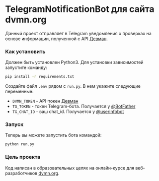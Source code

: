 # TelegramNotificationBot для сайта dvmn.org

Данный проект отправляет в Telegram уведомления о проверках на основе информации, полученной с API [Девман](https://dvmn.org/api/docs/).

### Как установить

Должен быть установлен Python3. Для установки зависимостей запустите команду:
```bash
pip install -r requirements.txt
```

Создайте файл `.env` рядом с `run.py`. В нем укажите следующие переменные:
* `DVMN_TOKEN` - API-токен [Девман](https://dvmn.org/api/docs/)
* `TG_TOKEN` - токен Telegram-бота. Получается у [@BotFather](https://telegram.me/BotFather)
* `TG_CHAT_ID` - ваш chat_id. Получается у [@userinfobot](https://telegram.me/userinfobot)

### Запуск

Теперь вы можете запустить бота командой:

```bash
python run.py
```

### Цель проекта

Код написан в образовательных целях на онлайн-курсе для веб-разработчиков [dvmn.org](https://dvmn.org/).